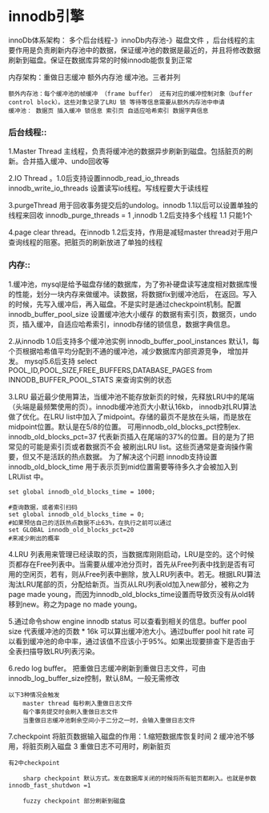 
 # innodb引擎
 
  innoDb体系架构： 多个后台线程-》innoDb内存池-》磁盘文件 ，后台线程的主要作用是负责刷新内存池中的数据，保证缓冲池的数据是最近的，并且将修改数据刷新到磁盘。保证在数据库异常的时候innodb能恢复到正常
  
  内存架构：重做日志缓冲 额外内存池 缓冲池。三者并列
  	
```	
额外内存池：每个缓冲池的帧缓冲 （frame buffer） 还有对应的缓冲控制对象（buffer control block）。这些对象记录了LRU 锁 等待等信息需要从额外内存池中申请
缓冲池： 数据页 插入缓冲 锁信息 索引页 自适应哈希索引 数据字典信息
```  
	
 ### 后台线程::
 
 1.Master Thread 主线程，负责将缓冲池的数据异步刷新到磁盘。包括脏页的刷新。合并插入缓冲、undo回收等

 2.IO Thread 。1.0后支持设置innodb_read_io_threads innodb_write_io_threads 设置读写io线程。写线程要大于读线程

 3.purgeThread 用于回收事务提交后的undolog。innodb 1.1以后可以设置单独的线程来回收 innodb_purge_threads = 1 ,innodb 1.2后支持多个线程 1.1 只能1个

 4.page clear thread。在innodb 1.2后支持，作用是减轻master thread对于用户查询线程的阻塞。把脏页的刷新放进了单独的线程
	
 ### 内存::
 
 1.缓冲池，mysql是给予磁盘存储的数据库，为了弥补硬盘读写速度相对数据库慢的性能，划分一块内存来做缓冲。读数据，将数据fix到缓冲池后，
	在返回。写入的时候，先写入缓冲后，再入磁盘。不是实时是通过checkpoint机制。配置innodb_buffer_pool_size 设置缓冲池大小缓存
	的数据有索引页，数据页，undo页，插入缓冲，自适应哈希索引，innodb存储的锁信息，数据字典信息。
	
 2.从innodb 1.0后支持多个缓冲池实例 innodb_buffer_pool_instances 默认1，每个页根据哈希值平均分配到不通的缓冲池，减少数据库内部资源竞争，
	增加并发。 mysql5.6后支持 select POOL_ID,POOL_SIZE,FREE_BUFFERS,DATABASE_PAGES from INNODB_BUFFER_POOL_STATS 来查询实例的状态
	
 3.LRU 最近最少使用算法，当缓冲池不能存放新页的时候，先释放LRU中的尾端（头端是最频繁使用的页）。innodb缓冲池页大小默认16kb，
	innodb对LRU算法做了优化。在LRU list中加入了midpoint。存储的最页不是放在头端，而是放在midpoint位置。默认是在5/8的位置。
	可用innodb_old_blocks_pct控制ex. innodb_old_blocks_pct=37 代表新页插入在尾端的37%的位置。目的是为了把常见的可能是索引页或者数据页不会
	被刷出LRU list。这些页通常是查询操作需要，但又不是活跃的热点数据。 为了解决这个问题 innodb支持设置innodb_old_block_time 
	用于表示页到mid位置需要等待多久才会被加入到LRUlist 中。 
```	
set global innodb_old_blocks_time = 1000;

#查询数据，或者索引扫码
set global innodb_old_blocks_time = 0;
#如果预估自己的活跃热点数据不止63%，在执行之前可以通过 
set GLOBAL innodb_old_blocks_pct=20 
#来减少刷出的概率
```

  4.LRU 列表用来管理已经读取的页，当数据库刚刚启动，LRU是空的。这个时候页都存在Free列表中。当需要从缓冲池分页时，首先从Free列表中找到是否有可用的空闲页，若有，则从Free列表中删除，放入LRU列表中。若无。根据LRU算法淘汰LRU尾部的页，分配给新页。当页从LRU列表old加入new部分，被称之为page made young，而因为innodb_old_blocks_time设置而导致页没有从old转移到new。称之为page no made young。
  
  5.通过命令show engine innodb status 可以查看到相关的信息。buffer pool size 代表缓冲池的页数 * 16k 可以算出缓冲池大小。通过buffer pool hit rate 可以看到缓冲池的命中率，通过该值不应该小于95%。如果出现要排查下是否由于全表扫描导致LRU列表污染。
  
  6.redo log buffer。 把重做日志缓冲刷新到重做日志文件，可由 innodb_log_buffer_size控制，默认8M。一般无需修改
  
 ```
 以下3种情况会触发
 	 master thread 每秒刷入重做日志文件
	 每个事务提交时会刷入重做日志文件
	 当重做日志缓冲池剩余空间小于二分之一时，会输入重做日志文件
```
7.checkpoint 将脏页数据输入磁盘的作用：1.缩短数据库恢复时间 2 缓冲池不够用，将脏页刷入磁盘 3 重做日志不可用时，刷新脏页
	
``` 
有2中checkpoint
	
	sharp checkpoint 默认方式。发在数据库关闭的时候将所有脏页都刷入。也就是参数 innodb_fast_shutdwon =1
	
	fuzzy checkpoint 部分刷新到磁盘
